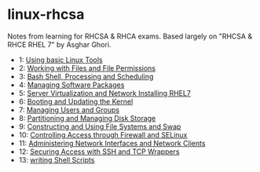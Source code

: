 # linux-rhcsa

Notes from learning for RHCSA &amp; RHCA exams. Based largely on "RHCSA & RHCE RHEL 7" by Asghar Ghori. 

* 1: [Using basic Linux Tools](basic_linux_tools.md)
* 2: [Working with Files and File Permissions](files_and_file_permissions.md)
* 3: [Bash Shell, Processing and Scheduling](bash_processing_scheduling.md)
* 4: [Managing Software Packages](software_packages.md)
* 5: [Server Virtualization and Network Installing RHEL7](server_virtualization_network_installing.md)
* 6: [Booting and Updating the Kernel](booting_kernel_logging.md)
* 7: [Managing Users and Groups](users_and_groups.md)
* 8: [Partitioning and Managing Disk Storage](partitioning_managing_disk_storage.md)
* 9: [Constructing and Using File Systems and Swap](constructing_using_file_systems.md)
* 10: [Controlling Access through Firewall and SELinux](firewall_and_SELinux.md)
* 11: [Administering Network Interfaces and Network Clients](network_interfaces_and_clients.md)
* 12: [Securing Access with SSH and TCP Wrappers](ssh_tcp_wrappers.md)
* 13: [writing Shell Scripts](writing_shell_scripts.md)